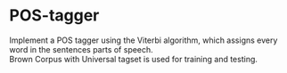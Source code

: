 # POS-tagger
Implement a POS tagger using the Viterbi algorithm, which assigns every word in the sentences parts of speech.   
Brown Corpus with Universal tagset is used for training and testing. 
